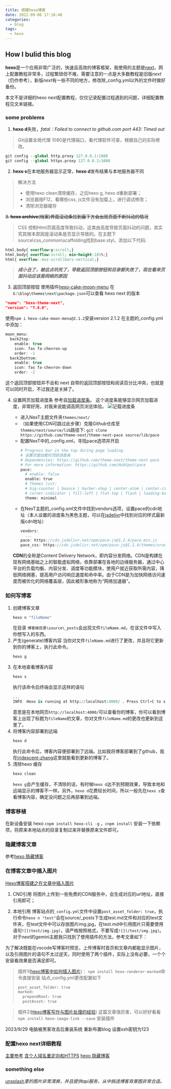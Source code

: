 ```yaml
---
title: 搭建hexo博客
date: 2022-09-06 17:18:48
categories:
  - blog
tags:
  - hexo
---
```


## How I bulid this blog
**hexo**是一个应用非常广泛的，快速且高效的博客框架，我使用的主题是[next](https://github.com/theme-next/hexo-theme-next)，网上配置教程非常多，过程繁琐但不难，需要注意的一点是大多数教程是旧版*next*（仍作参考），新版*next*有一些不同的地方，修改除_config.yml以外的文件时做好备份。

本文不是详细的hexo next配置教程，仅仅记录配置过程遇到的问题，详细配置教程见文末链接。
<!--more-->

### some problems
1. **hexo d**失败，*fatal：Failed to connect to github.com port 443: Timed out*

> Git设置全局代理
1080是代理端口，看代理软件可查，根据自己的实际修改。

```python
git config --global http.proxy 127.0.0.1:1080
git config --global https.proxy 127.0.0.1:1080
```
2. **hexo s**在本地服务器显示正常，**hexo d**发布结果与本地服务器不同
> 解决方法
> - 使用hexo clean清除缓存，之后hexo g, hexo d重新部署；
> - 浏览器按F12，看哪些css, js文件没有加载上，进行调试修改；
> - 清除浏览器缓存

~~3. **hexo archive**(档案)界面滚动条拉到最下方会出现页面不断抖动的情况~~
>  CSS 控制Html页面高度导致抖动，这类由高度导致页面抖动的问题，其实究其根本原因是滚动条是否显示导致的。在主题下source\css\_common\scaffolding找到base.styl，添加以下代码:

```css
html,body{ overflow-y:scroll;}
html,body{ overflow:scroll; min-height:101%;}
html{ overflow:-moz-scrollbars-vertical;}
```
> ***成小丑了，被这点坑死了，导致返回顶部按钮和目录都失效了，现在看来页面抖动应该是网络的原因***

3. 返回顶部按钮
使用插件[hexo-cake-moon-menu](https://github.com/jiangtj-lab/hexo-cake-moon-menu)
在`G:\blog\themes\next\package.json`可以查看 hexo next 的版本
```json
"name": "hexo-theme-next",
"version": "7.8.0",
```
使用`npm i hexo-cake-moon-menu@2.1.2`安装version 2.1.2
在主题的_config.yml中添加：
```c
moon_menu:
  back2top:
    enable: true
    icon: fas fa-chevron-up
    order: -1
  back2bottom:
    enable: true
    icon: fas fa-chevron-down
    order: -2
```
这个返回顶部按钮并不会和 next 自带的返回顶部按钮和阅读百分比冲突，也就是可以同时开启，不过我还是关掉了。

4. 设置网页加载进度条
参考自[加载进度条](https://blog.csdn.net/TomAndersen/article/details/104693194?spm=1001.2014.3001.5506)。
这个进度条能够显示网页加载进度，非常好用，对我来说能调高网页浏览体验。
![记载进度条](https://i.postimg.cc/JnWZJsj6/2.jpg)

    - 进入NexT主题文件夹`themes/next/`
    - （如果使用CDN可跳过此步骤）克隆Github仓库至`themes/next/source/lib`路径下:
    `git clone https://github.com/theme-next/theme-next-pace source/lib/pace`
    - 配置NexT中的_config.xml，寻找pace选项并开启
      ```python
      # Progress bar in the top during page loading.
      # 设置页面加载时顶部进度条
      # Dependencies: https://github.com/theme-next/theme-next-pace
      # For more information: https://github.com/HubSpot/pace
      pace:
        # enable: false
        enable: true
        # Themes list:
        # big-counter | bounce | barber-shop | center-atom | center-circle | center-radar | center-simple
        # corner-indicator | fill-left | flat-top | flash | loading-bar | mac-osx | material | minimal
        theme: minimal
      ```
    - 在NexT主题的_config.xml文件中找到vendors选项，设置pace的cdn地址（本人设置的进度条为黑色主题，可以在[jsdelivr](https://www.jsdelivr.com/package/npm/pace-js?path=themes)中找到对应的样式最新版cdn地址）
      ```c
      vendors:
        ...
      pace: https://cdn.jsdelivr.net/npm/pace-js@1.2.4/pace.min.js
      pace_css: https://cdn.jsdelivr.net/npm/pace-js@1.2.4/themes/orange/pace-theme-loading-bar.css
      ```
    **CDN**的全称是Content Delivery Network，即内容分发网络。CDN是构建在现有网络基础之上的智能虚拟网络，依靠部署在各地的边缘服务器，通过中心平台的负载均衡、内容分发、调度等功能模块，使用户就近获取所需内容，降低网络拥塞，提高用户访问响应速度和命中率。由于CDN是为加快网络访问速度而被优化的网络覆盖层，因此被形象地称为“网络加速器”。


### 如何写博客
1. 创建博客文章
    ```python
    hexo n "fileName"
    ```
    在目录 `博客根目录\source\_posts`会出现文件`fileName.md`，在该文件中写入你想写入的东西。
2. 产生(generate)博客内容
当你对文件`fileName.md`进行了更改，并且将它更新到你的博客上，执行此命令。
    ```python
    hexo g
    ```
3. 在本地查看博客内容
    ```python
    hexo s
    ```
    执行该命令后终端会显示这样的语句
    ```python
    ...
    INFO  Hexo is running at http://localhost:4000/ . Press Ctrl+C to stop.
    ```
    意思是在本地网页`http://localhost:4000/`可以查看你的博客，你可以看到博客上出现了标题为`fileName`的文章，你对文件`fileName.md`的更改也更新到这里了。
4. 将博客内容部署到远端
    ```python
    hexo d
    ```
    执行此命令后，博客内容便部署到了远端。比如我将博客部署到了github，我在[iridescent-zhang](https://iridescent-zhang.github.io/)这里就能看到更新的博客了。
5. 清除hexo 缓存
    ```python
    hexo clean
    ```
    `hexo g`会产生缓存，不清除的话，有时候`hexo d`达不到预期效果，导致本地和远端显示的博客不一样。另外，`hexo d`花费较长时间，所以一般先在`hexo s`查看博客内容，确定没问题之后再部署到远端。

### 博客移植
在新设备安装 hexo `cnpm install hexo-cli -g` ，`cnpm install` 安装一下依赖项，将原来本地站点的目录复制过来并替换原来文件即可。

### 隐藏博客文章
参考[hexo 隐藏博客](https://blog.garryde.com/archives/37712.html)

### 在博客文章中插入图片
[Hexo博客搭建之在文章中插入图片](https://yanyinhong.github.io/2017/05/02/How-to-insert-image-in-hexo-post/)
1. CND引用
将图片上传到一些免费的CDN服务中，会生成对应的url地址，直接引用即可；

2. 本地引用
博客站点的`_config.yml`文件中设置`post_asset_folder: true`，执行命令`hexo n "test"`会在source/_posts下生成test.md文件和对应的test文件夹，在test文件中可以存放图片img.jpg，在test.md中引用图片只需要使用语句`![](test/img.jpg)`，请严格按照格式，不要写成`![](/test/img.jpg)`。对于next的gemini主题我只找到了使用插件的方法，参考文章如下：

为了解决既能在vscode写博客时预览，上传博客时首页和文章内都能显示图片，以及引用图片的语句不太过逆天，同时使用了两个插件，实际上没有必要，一个个安装看效果是否满足即可。
> 插件1([hexo博客中如何插入图片](https://cloud.tencent.com/developer/article/1736563))：
> `npm install hexo-renderer-marked`命令直接安装
> 站点_config.yml更改配置如下
> ```css
> post_asset_folder: true
> marked:
>   prependRoot: true
>   postAsset: true
> ```

> 插件2([Hexo博客写作与图片处理的经验](https://cloud.tencent.com/developer/article/1600295?from=article.detail.1736563))
> 这篇文章很厉害，可以好好看看
> `npm install hexo-image-link --save` 安装插件



2023/9/29 电脑被黑客攻击后重装系统 重新布置blog
设置ssh密钥为123
### 配置hexo next详细教程
[主要参考](https://minyuchengmin.github.io/2020/02/26/hexo-bo-ke-xin-ban-next-zhu-ti-da-jian/#valine-comments)
[含个人域名重定向和HTTPS](https://blog.shijy16.cn/2021/05/13/%E9%85%8D%E7%BD%AE/Hexo%E5%8D%9A%E5%AE%A2%E6%90%AD%E5%BB%BA/)
[hexo 隐藏博客](https://blog.garryde.com/archives/37712.html)
### something else
[unsplash](https://unsplash.com/)*里的图片非常清爽，并且提供api服务，从中挑选博客背景图非常合适。*